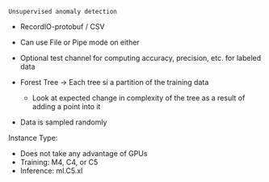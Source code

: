 `Unsupervised anomaly detection`

- RecordIO-protobuf / CSV
- Can use File or Pipe mode on either
- Optional test channel for computing accuracy, precision, etc. for labeled data

- Forest Tree → Each tree si a partition of the training data
	- Look at expected change in complexity of the tree as a result of adding a point into it
- Data is sampled randomly

Instance Type:
- Does not take any advantage of GPUs
- Training: M4, C4, or C5
- Inference: ml.C5.xl